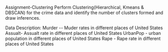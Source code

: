 Assignment-Clustering
Perform Clustering(Hierarchical, Kmeans & DBSCAN) for the crime data and identify the number of clusters formed and draw inferences.

Data Description: Murder -- Muder rates in different places of United States Assualt- Assualt rate in different places of United States UrbanPop - urban population in different places of United States Rape - Rape rate in different places of United States
